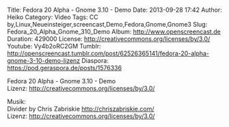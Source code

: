 Title: Fedora 20 Alpha - Gnome 3.10 - Demo
Date: 2013-09-28 17:42
Author: Heiko
Category: Video
Tags: CC by,Linux,Neueinsteiger,screencast,Demo,Fedora,Gnome,Gnome3
Slug: Fedora_20_Alpha_Gnome_310_Demo
Album: http://www.openscreencast.de
Duration: 429000
License: http://creativecommons.org/licenses/by/3.0/
Youtube: Vy4b2oRC2GM
Tumblr: http://openscreencast.tumblr.com/post/62526365141/fedora-20-alpha-gnome-3-10-demo-lizenz
Diaspora: https://pod.geraspora.de/posts/1576336

Fedora 20 Alpha - Gnome 3.10 - Demo  
Lizenz: <http://creativecommons.org/licenses/by/3.0/>  
  
Musik:  
Divider by Chris Zabriskie <http://chriszabriskie.com/>  
Lizenz: <http://creativecommons.org/licenses/by/3.0/>

